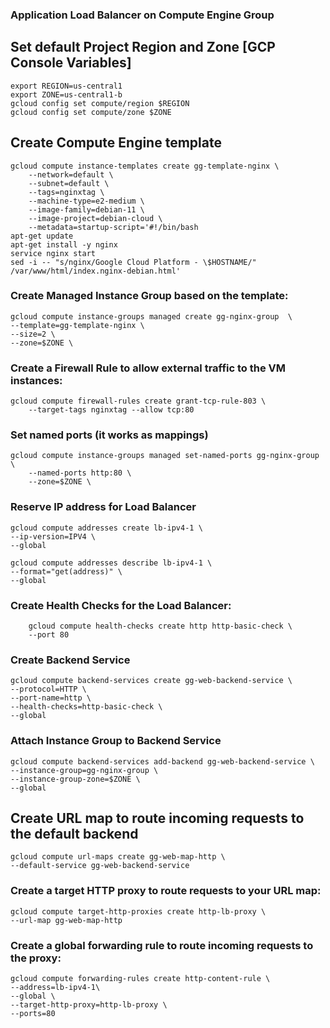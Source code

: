 ### Application Load Balancer on Compute Engine Group

## Set default Project Region and Zone [GCP Console Variables]
    export REGION=us-central1
    export ZONE=us-central1-b
    gcloud config set compute/region $REGION
    gcloud config set compute/zone $ZONE

## Create Compute Engine template
    gcloud compute instance-templates create gg-template-nginx \
        --network=default \
        --subnet=default \
        --tags=nginxtag \
        --machine-type=e2-medium \
        --image-family=debian-11 \
        --image-project=debian-cloud \
        --metadata=startup-script='#!/bin/bash
    apt-get update
    apt-get install -y nginx
    service nginx start
    sed -i -- "s/nginx/Google Cloud Platform - \$HOSTNAME/" /var/www/html/index.nginx-debian.html'


### Create Managed Instance Group based on the template:
    gcloud compute instance-groups managed create gg-nginx-group  \
    --template=gg-template-nginx \
    --size=2 \
    --zone=$ZONE \

### Create a Firewall Rule to allow external traffic to the VM instances:

    gcloud compute firewall-rules create grant-tcp-rule-803 \
        --target-tags nginxtag --allow tcp:80

### Set named ports (it works as mappings)
    gcloud compute instance-groups managed set-named-ports gg-nginx-group \
        --named-ports http:80 \
        --zone=$ZONE \

###  Reserve IP address for Load Balancer
    gcloud compute addresses create lb-ipv4-1 \
    --ip-version=IPV4 \
    --global

    gcloud compute addresses describe lb-ipv4-1 \
    --format="get(address)" \
    --global


### Create Health Checks for the Load Balancer:

        gcloud compute health-checks create http http-basic-check \
        --port 80

### Create Backend Service 

    gcloud compute backend-services create gg-web-backend-service \
    --protocol=HTTP \
    --port-name=http \
    --health-checks=http-basic-check \
    --global


### Attach Instance Group to Backend Service

    gcloud compute backend-services add-backend gg-web-backend-service \
    --instance-group=gg-nginx-group \
    --instance-group-zone=$ZONE \
    --global

## Create URL map to route incoming requests to the default backend 

    gcloud compute url-maps create gg-web-map-http \
    --default-service gg-web-backend-service

### Create a target HTTP proxy to route requests to your URL map:


    gcloud compute target-http-proxies create http-lb-proxy \
    --url-map gg-web-map-http

### Create a global forwarding rule to route incoming requests to the proxy:

    gcloud compute forwarding-rules create http-content-rule \
    --address=lb-ipv4-1\
    --global \
    --target-http-proxy=http-lb-proxy \
    --ports=80